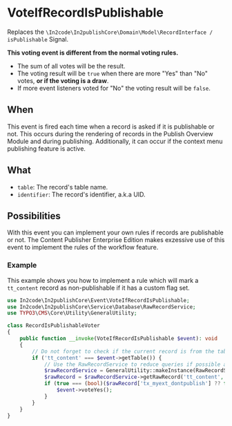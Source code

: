 # VoteIfRecordIsPublishable

Replaces the `\In2code\In2publishCore\Domain\Model\RecordInterface / isPublishable` Signal.

**This voting event is different from the normal voting rules.**

* The sum of all votes will be the result.
* The voting result will be `true` when there are more "Yes" than "No" votes, **or if the voting is a draw**.
* If more event listeners voted for "No" the voting result will be `false`.

## When

This event is fired each time when a record is asked if it is publishable or not. This occurs during the rendering of
records in the Publish Overview Module and during publishing. Additionally, it can occur if the context menu publishing
feature is active.

## What

* `table`: The record's table name.
* `identifier`: The record's identifier, a.k.a UID.

## Possibilities

With this event you can implement your own rules if records are publishable or not. The Content Publisher Enterprise
Edition makes exzessive use of this event to implement the rules of the workflow feature.

### Example

This example shows you how to implement a rule which will mark a `tt_content` record as non-publishable if it has a
custom flag set.

```php
use In2code\In2publishCore\Event\VoteIfRecordIsPublishable;
use In2code\In2publishCore\Service\Database\RawRecordService;
use TYPO3\CMS\Core\Utility\GeneralUtility;

class RecordIsPublishableVoter
{
    public function __invoke(VoteIfRecordIsPublishable $event): void
    {
        // Do not forget to check if the current record is from the table you want.
        if ('tt_content' === $event->getTable()) {
            // Use the RawRecordService to reduce queries if possible and have a sleek API
            $rawRecordService = GeneralUtility::makeInstance(RawRecordService::class);
            $rawRecord = $rawRecordService->getRawRecord('tt_content', $event->getIdentifier(), 'local');
            if (true === (bool)($rawRecord['tx_myext_dontpublish'] ?? false)) {
                $event->voteYes();
            }
        }
    }
}
```
